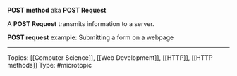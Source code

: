 **POST** **method** aka **POST Request** 

A **POST Request** transmits information to a server.

**POST request** example: Submitting a form on a webpage
___
Topics: [[Computer Science]], [[Web Development]], [[HTTP]], [[HTTP methods]]
Type: #microtopic 


